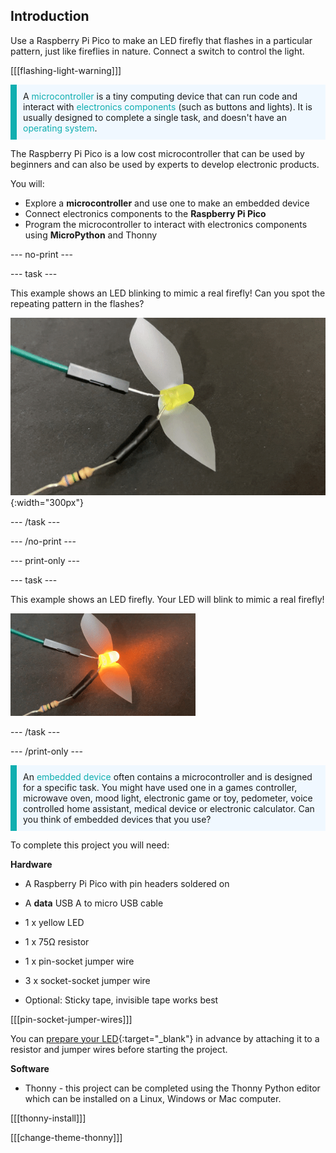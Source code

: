 ## Introduction

Use a Raspberry Pi Pico to make an LED firefly that flashes in a particular pattern, just like fireflies in nature. Connect a switch to control the light. 

[[[flashing-light-warning]]]

<p style='border-left: solid; border-width:10px; border-color: #0faeb0; background-color: aliceblue; padding: 10px;'>
A <span style="color: #0faeb0">microcontroller</span> is a tiny computing device that can run code and interact with<span style="color: #0faeb0"> electronics components</span> (such as buttons and lights). It is usually designed to complete a single task, and doesn't have an <span style="color: #0faeb0">operating system</span>.
</p>

The Raspberry Pi Pico is a low cost microcontroller that can be used by beginners and can also be used by experts to develop electronic products. 

You will:

+ Explore a **microcontroller** and use one to make an embedded device
+ Connect electronics components to the **Raspberry Pi Pico**
+ Program the microcontroller to interact with electronics components using **MicroPython** and Thonny

--- no-print ---

--- task ---
  
This example shows an LED blinking to mimic a real firefly! Can you spot the repeating pattern in the flashes? 

![An animation of the firefly LED blinking on and off.](images/firefly-blink.gif){:width="300px"}

--- /task ---

--- /no-print ---

--- print-only ---

--- task ---

This example shows an LED firefly. Your LED will blink to mimic a real firefly! 

![An LED with tape stuck to it to form wings. There ae two jumper wires connected to the LED, one with a resister held in place by electrical tape.](images/showcase_static.png)

--- /task ---

--- /print-only ---

<p style='border-left: solid; border-width:10px; border-color: #0faeb0; background-color: aliceblue; padding: 10px;'>
An <span style="color: #0faeb0">embedded device</span> often contains a microcontroller and is designed for a specific task. You might have used one in a games controller, microwave oven, mood light, electronic game or toy, pedometer, voice controlled home assistant, medical device or electronic calculator. Can you think of embedded devices that you use?</p> 

To complete this project you will need:

**Hardware**

+ A Raspberry Pi Pico with pin headers soldered on
+ A **data** USB A to micro USB cable
+ 1 x yellow LED 
+ 1 x 75Ω resistor
+ 1 x pin-socket jumper wire
+ 3 x socket-socket jumper wire
 
+ Optional: Sticky tape, invisible tape works best

[[[pin-socket-jumper-wires]]]

You can [prepare your LED](https://projects.raspberrypi.org/en/projects/introduction-to-the-pico/1){:target="_blank"} in advance by attaching it to a resistor and jumper wires before starting the project. 

**Software**

+ Thonny - this project can be completed using the Thonny Python editor which can be installed on a Linux, Windows or Mac computer.

[[[thonny-install]]]

[[[change-theme-thonny]]]

